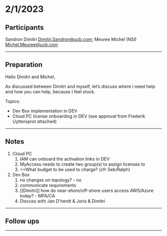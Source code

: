 # 2/1/2023  
 
## Participants 
 
  Sandron Dimitri <Dimitri.Sandron@ucb.com>; Meuree Michel (NSI) <Michel.Meuree@ucb.com>
 
---- 
 
## Preparation 
 
  Hello Dimitri and Michel,

As discussed between Dimitri and myself, let’s discuss where I need help and how you can help, because I feel stuck.

Topics:

-   Dev Box implementation in DEV
-   Cloud PC license onboarding in DEV (see approval from Frederik Uyttersprot attached)
 
---- 
 
## Notes 
 
  1. Cloud PC
	  1. IAM can onboard the activation links in DEV
	  2. MyAccess needs to create two group(s) to assign licenses to
	  3. ==What budget to be used to charge? (cfr Seb/Ralph)
  2. Dev Box
	  1. no changes on topology? - no
	  2. communicate requirements
	  3. [[Dimitri]] how do near-shore/off-shore users access AWS/Azure today? - MFA/CA
	  4. Discuss with Jan D'herdt & Joris & Dimitri
---- 
 
## Follow ups 
 
  
 
---- 
 
 